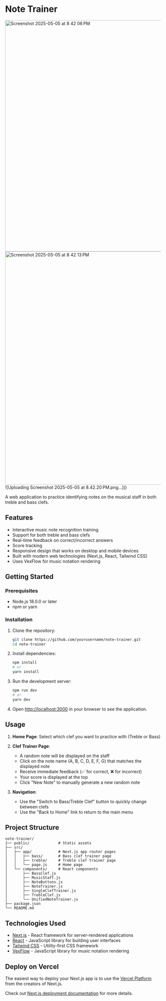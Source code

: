 # Note Trainer
<img width="748" alt="Screenshot 2025-05-05 at 8 42 06 PM" src="https://github.com/user-attachments/assets/866136ff-5eb7-4bb2-bc6f-c43ff22c0264" />
<img width="754" alt="Screenshot 2025-05-05 at 8 42 13 PM" src="https://github.com/user-attachments/assets/fa287c8d-3a3f-45f9-a7eb-e89f8943b188" />
![Uploading Screenshot 2025-05-05 at 8.42.20 PM.png…]()

A web application to practice identifying notes on the musical staff in both treble and bass clefs.

## Features

- Interactive music note recognition training
- Support for both treble and bass clefs
- Real-time feedback on correct/incorrect answers
- Score tracking
- Responsive design that works on desktop and mobile devices
- Built with modern web technologies (Next.js, React, Tailwind CSS)
- Uses VexFlow for music notation rendering

## Getting Started

### Prerequisites

- Node.js 18.0.0 or later
- npm or yarn

### Installation

1. Clone the repository:
   ```bash
   git clone https://github.com/yourusername/note-trainer.git
   cd note-trainer
   ```

2. Install dependencies:
   ```bash
   npm install
   # or
   yarn install
   ```

3. Run the development server:
   ```bash
   npm run dev
   # or
   yarn dev
   ```

4. Open [http://localhost:3000](http://localhost:3000) in your browser to see the application.

## Usage

1. **Home Page**: Select which clef you want to practice with (Treble or Bass)
2. **Clef Trainer Page**: 
   - A random note will be displayed on the staff
   - Click on the note name (A, B, C, D, E, F, G) that matches the displayed note
   - Receive immediate feedback (✅ for correct, ❌ for incorrect)
   - Your score is displayed at the top
   - Click "New Note" to manually generate a new random note

3. **Navigation**:
   - Use the "Switch to Bass/Treble Clef" button to quickly change between clefs
   - Use the "Back to Home" link to return to the main menu

## Project Structure

```
note-trainer/
├── public/             # Static assets
├── src/
│   ├── app/            # Next.js app router pages
│   │   ├── bass/       # Bass clef trainer page
│   │   ├── treble/     # Treble clef trainer page
│   │   └── page.js     # Home page
│   └── components/     # React components
│       ├── BassClef.js
│       ├── MusicStaff.js
│       ├── NoteButtons.js
│       ├── NoteTrainer.js
│       ├── SingleClefTrainer.js
│       ├── TrebleClef.js
│       └── UnifiedNoteTrainer.js
├── package.json
└── README.md
```

## Technologies Used

- [Next.js](https://nextjs.org/) - React framework for server-rendered applications
- [React](https://reactjs.org/) - JavaScript library for building user interfaces
- [Tailwind CSS](https://tailwindcss.com/) - Utility-first CSS framework
- [VexFlow](https://www.vexflow.com/) - JavaScript library for music notation rendering

## Deploy on Vercel

The easiest way to deploy your Next.js app is to use the [Vercel Platform](https://vercel.com/new?utm_medium=default-template&filter=next.js&utm_source=create-next-app&utm_campaign=create-next-app-readme) from the creators of Next.js.

Check out [Next.js deployment documentation](https://nextjs.org/docs/app/building-your-application/deploying) for more details.
